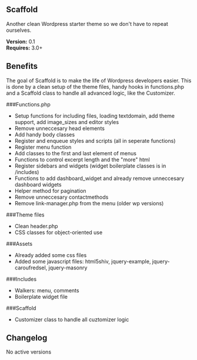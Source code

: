 ## Scaffold

Another clean Wordpress starter theme so we don't have to repeat ourselves.

**Version:** 0.1  
**Requires:** 3.0+  

## Benefits

The goal of Scaffold is to make the life of Wordpress developers easier. This is done by a clean setup of the theme files, handy hooks in functions.php and a Scaffold class to handle all advanced logic, like the Customizer.

###Functions.php
* Setup functions for including files, loading textdomain, add theme support, add image_sizes and editor styles
* Remove unneccesary head elements
* Add handy body classes
* Register and enqueue styles and scripts (all in seperate functions)
* Register menu function
* Add classes to the first and last element of menus
* Functions to control excerpt length and the "more" html
* Register sidebars and widgets (widget boilerplate classes is in /includes)
* Functions to add dashboard_widget and already remove unneccesary dashboard widgets
* Helper method for pagination
* Remove unneccesary contactmethods
* Remove link-manager.php from the menu (older wp versions)

###Theme files
* Clean header.php
* CSS classes for object-oriented use

###Assets
* Already added some css files
* Added some javascript files: html5shiv, jquery-example, jquery-caroufredsel, jquery-masonry

###Includes
* Walkers: menu, comments
* Boilerplate widget file

###Scaffold
* Customizer class to handle all cuztomizer logic

## Changelog

No active versions